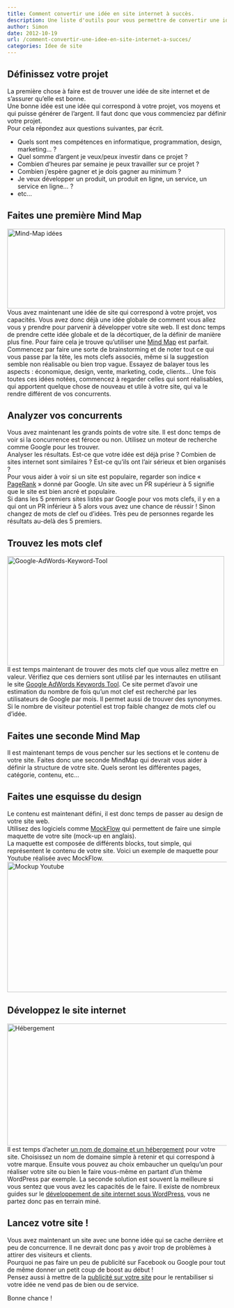 ```yaml
---
title: Comment convertir une idée en site internet à succès.
description: Une liste d'outils pour vous permettre de convertir une idée en site internet à succès.
author: Simon
date: 2012-10-19
url: /comment-convertir-une-idee-en-site-internet-a-succes/
categories: Idee de site
---
```

## Définissez votre projet

La première chose à faire est de trouver une idée de site internet et de s’assurer qu’elle est bonne.  
Une bonne idée est une idée qui correspond à votre projet, vos moyens et qui puisse générer de l’argent. Il faut donc que vous commenciez par définir votre projet.  
Pour cela répondez aux questions suivantes, par écrit.

  * Quels sont mes compétences en informatique, programmation, design, marketing… ?
  * Quel somme d’argent je veux/peux investir dans ce projet ?
  * Combien d’heures par semaine je peux travailler sur ce projet ?
  * Combien j’espère gagner et je dois gagner au minimum ?
  * Je veux développer un produit, un produit en ligne, un service, un service en ligne… ?
  * etc&#8230;

## Faites une première Mind Map

<img src="http://www.bygga.fr/wp-content/uploads/2012/10/mind-map.jpg" alt="Mind-Map idées" title="mind-map" width="500" height="183" class="aligncenter size-full wp-image-419" />  
Vous avez maintenant une idée de site qui correspond à votre projet, vos capacités. Vous avez donc déjà une idée globale de comment vous allez vous y prendre pour parvenir à développer votre site web.  
Il est donc temps de prendre cette idée globale et de la décortiquer, de la définir de manière plus fine. Pour faire cela je trouve qu’utiliser une <a href="http://faire-autrement.fr/2008/4/13/mind-mapping-definition-et-usages" title="Mind Mapping definition et usage" target="_blank">Mind Map</a> est parfait.  
Commencez par faire une sorte de brainstorming et de noter tout ce qui vous passe par la tête, les mots clefs associés, même si la suggestion semble non réalisable ou bien trop vague. Essayez de balayer tous les aspects : économique, design, vente, marketing, code, clients…  
Une fois toutes ces idées notées, commencez à regarder celles qui sont réalisables, qui apportent quelque chose de nouveau et utile à votre site, qui va le rendre différent de vos concurrents.

## Analyzer vos concurrents

Vous avez maintenant les grands points de votre site. Il est donc temps de voir si la concurrence est féroce ou non. Utilisez un moteur de recherche comme Google pour les trouver.  
Analyser les résultats. Est-ce que votre idée est déjà prise ? Combien de sites internet sont similaires ? Est-ce qu’ils ont l’air sérieux et bien organisés ?  
Pour vous aider à voir si un site est populaire, regarder son indice « <a href="http://www.pagerank.fr/" title="calculer son page rank" target="_blank">PageRank</a> » donné par Google. Un site avec un PR supérieur à 5 signifie que le site est bien ancré et populaire.  
Si dans les 5 premiers sites listés par Google pour vos mots clefs, il y en a qui ont un PR inférieur à 5 alors vous avez une chance de réussir ! Sinon changez de mots de clef ou d’idées. Très peu de personnes regarde les résultats au-delà des 5 premiers.

## Trouvez les mots clef

<img src="http://www.bygga.fr/wp-content/uploads/2012/10/Google-AdWords-Keyword-Tool1.jpg" alt="Google-AdWords-Keyword-Tool" title="Google-AdWords-Keyword-Tool" width="498" height="251" class="aligncenter size-full wp-image-423" />  
Il est temps maintenant de trouver des mots clef que vous allez mettre en valeur. Vérifiez que ces derniers sont utilisé par les internautes en utilisant le site <a href="https://adwords.google.com/o/KeywordTool" title="Keyword Tool" target="_blank">Google AdWords Keywords Tool</a>.  
Ce site permet d’avoir une estimation du nombre de fois qu’un mot clef est recherché par les utilisateurs de Google par mois. Il permet aussi de trouver des synonymes.  
Si le nombre de visiteur potentiel est trop faible changez de mots clef ou d’idée.

## Faites une seconde Mind Map

Il est maintenant temps de vous pencher sur les sections et le contenu de votre site. Faites donc une seconde MindMap qui devrait vous aider à définir la structure de votre site. Quels seront les différentes pages, catégorie, contenu, etc…

## Faites une esquisse du design

Le contenu est maintenant défini, il est donc temps de passer au design de votre site web.  
Utilisez des logiciels comme <a href="http://www.mockflow.com/" title="Mockflow" target="_blank">MockFlow</a> qui permettent de faire une simple maquette de votre site (mock-up en anglais).  
La maquette est composée de différents blocks, tout simple, qui représentent le contenu de votre site. Voici un exemple de maquette pour Youtube réalisée avec MockFlow.  
<img src="http://www.bygga.fr/wp-content/uploads/2012/10/YouTube.jpg" alt="Mockup Youtube" title="YouTube" width="600" height="299" class="aligncenter size-full wp-image-413" />

## Développez le site internet

<img src="http://www.bygga.fr/wp-content/uploads/2012/10/Hébergement.jpg" alt="Hébergement" title="Hébergement" width="576" height="280" class="aligncenter size-full wp-image-424" />  
Il est temps d’acheter <a href="http://clk.tradedoubler.com/click?p=72890&#038;a=2144858&#038;g=17500676" title="nom de domaine et hebergement internet" target="_blank">un nom de domaine et un hébergement</a> pour votre site. Choisissez un nom de domaine simple à retenir et qui correspond à votre marque.  
Ensuite vous pouvez au choix embaucher un quelqu’un pour réaliser votre site ou bien le faire vous-même en partant d’un thème WordPress par exemple. La seconde solution est souvent la meilleure si vous sentez que vous avez les capacités de le faire.  
Il existe de nombreux guides sur le <a href="http://www.bygga.fr" title="Développement de site internet sous WordPress" target="_blank">développement de site internet sous WordPress</a>, vous ne partez donc pas en terrain miné.

## Lancez votre site !

Vous avez maintenant un site avec une bonne idée qui se cache derrière et peu de concurrence. Il ne devrait donc pas y avoir trop de problèmes à attirer des visiteurs et clients.  
Pourquoi ne pas faire un peu de publicité sur Facebook ou Google pour tout de même donner un petit coup de boost au début !  
Pensez aussi à mettre de la <a href="http://trk.www.netaffiliation.com/suivi.php?mclic=S2B252A2E321B1" title="NetAffiliation" target="_blank">publicité sur votre site</a> pour le rentabiliser si votre idée ne vend pas de bien ou de service.

Bonne chance !